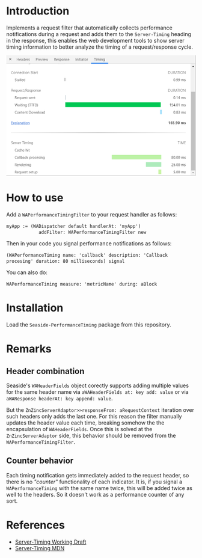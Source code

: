 # Introduction
Implements a request filter that automatically collects performance notifications
during a request and adds them to the `Server-Timing` heading in the response, this enables the web development tools to show server timing information to
better analyze the timing of a request/response cycle.


![Server Timing Screenshot](img/server-timing-screenshot.png)



# How to use

Add a `WAPerformanceTimingFilter` to your request handler as follows:

```smalltalk
myApp := (WADispatcher default handlerAt: 'myApp')
            addFilter: WAPerformanceTimingFilter new
```

Then in your code you signal performance notifications as follows:

```smalltalk
(WAPerformanceTiming name: 'callback' description: 'Callback procesing' duration: 80 milliseconds) signal
```

You can also do:

```smalltalk
WAPerformanceTiming measure: 'metricName' during: aBlock
```

# Installation

Load the `Seaside-PerformanceTiming` package from this repository.


# Remarks

## Header combination

Seaside's `WAHeaderFields` object corectly supports adding multiple values for the same header name via `aWAHeaderFields at: key add: value` or via `aWAResponse headerAt: key append: value`.

But the `ZnZincServerAdaptor>>responseFrom: aRequestContext` iteration over such headers only adds the last one. For this reason the filter manually updates the header value each time, breaking somehow the the encapsulation of `WAHeaderFields`. Once this is solved at the `ZnZincServerAdaptor` side, this behavior should be removed from the `WAPerformanceTimingFilter`.

## Counter behavior
Each timing notification gets immediately added to the request header, so there is no _"counter"_ functionality of each indicator. It is, if you signal a `WAPerformanceTiming` with the same name twice, this will be added twice as well to the headers. So it doesn't work as a performance counter of any sort.

# References

* [Server-Timing Working Draft](https://www.w3.org/TR/server-timing/)
* [Server-Timing MDN](https://developer.mozilla.org/en-US/docs/Web/HTTP/Headers/Server-Timing)
